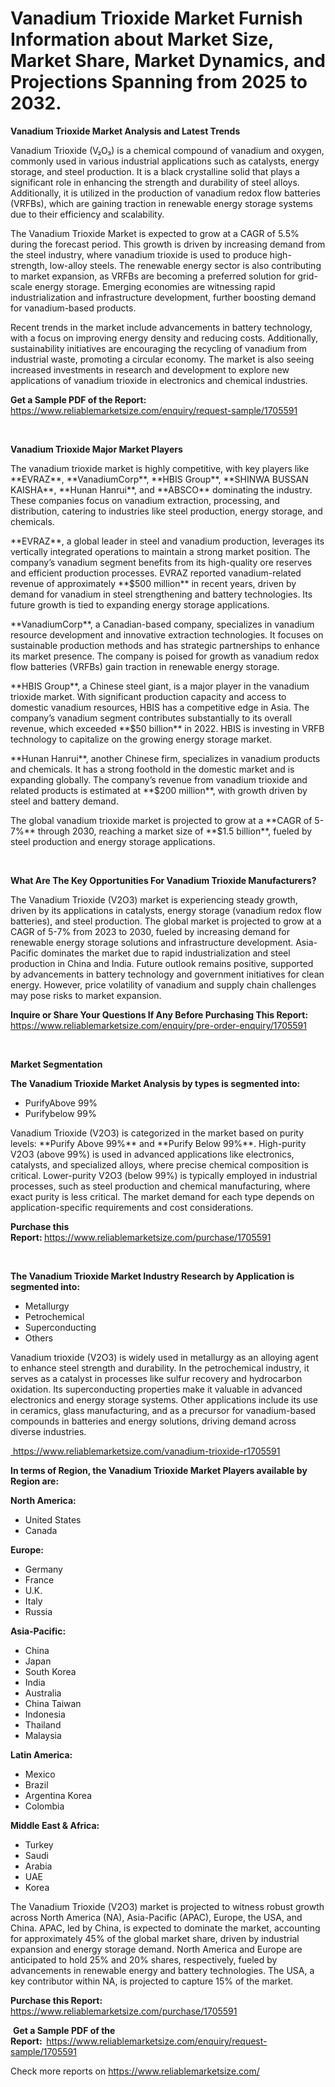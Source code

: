 <p><h1>Vanadium Trioxide Market Furnish Information about Market Size, Market Share, Market Dynamics, and Projections Spanning from 2025 to 2032.</h1></p><p><strong>Vanadium Trioxide Market Analysis and Latest Trends</strong></p>
<p><p>Vanadium Trioxide (V₂O₃) is a chemical compound of vanadium and oxygen, commonly used in various industrial applications such as catalysts, energy storage, and steel production. It is a black crystalline solid that plays a significant role in enhancing the strength and durability of steel alloys. Additionally, it is utilized in the production of vanadium redox flow batteries (VRFBs), which are gaining traction in renewable energy storage systems due to their efficiency and scalability.</p><p>The Vanadium Trioxide Market is expected to grow at a CAGR of 5.5% during the forecast period. This growth is driven by increasing demand from the steel industry, where vanadium trioxide is used to produce high-strength, low-alloy steels. The renewable energy sector is also contributing to market expansion, as VRFBs are becoming a preferred solution for grid-scale energy storage. Emerging economies are witnessing rapid industrialization and infrastructure development, further boosting demand for vanadium-based products.</p><p>Recent trends in the market include advancements in battery technology, with a focus on improving energy density and reducing costs. Additionally, sustainability initiatives are encouraging the recycling of vanadium from industrial waste, promoting a circular economy. The market is also seeing increased investments in research and development to explore new applications of vanadium trioxide in electronics and chemical industries.</p></p>
<p><strong>Get a Sample PDF of the Report:&nbsp;</strong> <a href="https://www.reliablemarketsize.com/enquiry/request-sample/1705591?utm_campaign=1836&utm_medium=2&utm_source=Github&utm_content=ia&utm_term=24012025&utm_id=vanadium-trioxide">https://www.reliablemarketsize.com/enquiry/request-sample/1705591</a></p>
<p>&nbsp;</p>
<p><strong>Vanadium Trioxide Major Market Players</strong></p>
<p><p>The vanadium trioxide market is highly competitive, with key players like **EVRAZ**, **VanadiumCorp**, **HBIS Group**, **SHINWA BUSSAN KAISHA**, **Hunan Hanrui**, and **ABSCO** dominating the industry. These companies focus on vanadium extraction, processing, and distribution, catering to industries like steel production, energy storage, and chemicals.</p><p>**EVRAZ**, a global leader in steel and vanadium production, leverages its vertically integrated operations to maintain a strong market position. The company’s vanadium segment benefits from its high-quality ore reserves and efficient production processes. EVRAZ reported vanadium-related revenue of approximately **$500 million** in recent years, driven by demand for vanadium in steel strengthening and battery technologies. Its future growth is tied to expanding energy storage applications.</p><p>**VanadiumCorp**, a Canadian-based company, specializes in vanadium resource development and innovative extraction technologies. It focuses on sustainable production methods and has strategic partnerships to enhance its market presence. The company is poised for growth as vanadium redox flow batteries (VRFBs) gain traction in renewable energy storage.</p><p>**HBIS Group**, a Chinese steel giant, is a major player in the vanadium trioxide market. With significant production capacity and access to domestic vanadium resources, HBIS has a competitive edge in Asia. The company’s vanadium segment contributes substantially to its overall revenue, which exceeded **$50 billion** in 2022. HBIS is investing in VRFB technology to capitalize on the growing energy storage market.</p><p>**Hunan Hanrui**, another Chinese firm, specializes in vanadium products and chemicals. It has a strong foothold in the domestic market and is expanding globally. The company’s revenue from vanadium trioxide and related products is estimated at **$200 million**, with growth driven by steel and battery demand.</p><p>The global vanadium trioxide market is projected to grow at a **CAGR of 5-7%** through 2030, reaching a market size of **$1.5 billion**, fueled by steel production and energy storage applications.</p></p>
<p>&nbsp;</p>
<p><strong>What Are The Key Opportunities For Vanadium Trioxide Manufacturers?</strong></p>
<p><p>The Vanadium Trioxide (V2O3) market is experiencing steady growth, driven by its applications in catalysts, energy storage (vanadium redox flow batteries), and steel production. The global market is projected to grow at a CAGR of 5-7% from 2023 to 2030, fueled by increasing demand for renewable energy storage solutions and infrastructure development. Asia-Pacific dominates the market due to rapid industrialization and steel production in China and India. Future outlook remains positive, supported by advancements in battery technology and government initiatives for clean energy. However, price volatility of vanadium and supply chain challenges may pose risks to market expansion.</p></p>
<p><strong>Inquire or Share Your Questions If Any Before Purchasing This Report:</strong> <a href="https://www.reliablemarketsize.com/enquiry/pre-order-enquiry/1705591?utm_campaign=1836&utm_medium=2&utm_source=Github&utm_content=ia&utm_term=24012025&utm_id=vanadium-trioxide">https://www.reliablemarketsize.com/enquiry/pre-order-enquiry/1705591</a></p>
<p>&nbsp;</p>
<p><strong>Market Segmentation</strong></p>
<p><strong>The Vanadium Trioxide Market Analysis by types is segmented into:</strong></p>
<p><ul><li>PurifyAbove 99%</li><li>Purifybelow 99%</li></ul></p>
<p><p>Vanadium Trioxide (V2O3) is categorized in the market based on purity levels: **Purify Above 99%** and **Purify Below 99%**. High-purity V2O3 (above 99%) is used in advanced applications like electronics, catalysts, and specialized alloys, where precise chemical composition is critical. Lower-purity V2O3 (below 99%) is typically employed in industrial processes, such as steel production and chemical manufacturing, where exact purity is less critical. The market demand for each type depends on application-specific requirements and cost considerations.</p></p>
<p><strong>Purchase this Report:&nbsp;</strong><a href="https://www.reliablemarketsize.com/purchase/1705591?utm_campaign=1836&utm_medium=2&utm_source=Github&utm_content=ia&utm_term=24012025&utm_id=vanadium-trioxide">https://www.reliablemarketsize.com/purchase/1705591</a></p>
<p>&nbsp;</p>
<p><strong>The Vanadium Trioxide Market Industry Research by Application is segmented into:</strong></p>
<p><ul><li>Metallurgy</li><li>Petrochemical</li><li>Superconducting</li><li>Others</li></ul></p>
<p><p>Vanadium trioxide (V2O3) is widely used in metallurgy as an alloying agent to enhance steel strength and durability. In the petrochemical industry, it serves as a catalyst in processes like sulfur recovery and hydrocarbon oxidation. Its superconducting properties make it valuable in advanced electronics and energy storage systems. Other applications include its use in ceramics, glass manufacturing, and as a precursor for vanadium-based compounds in batteries and energy solutions, driving demand across diverse industries.</p></p>
<p><a href="https://www.reliablemarketsize.com/vanadium-trioxide-r1705591?utm_campaign=1836&utm_medium=2&utm_source=Github&utm_content=ia&utm_term=24012025&utm_id=vanadium-trioxide">&nbsp;https://www.reliablemarketsize.com/vanadium-trioxide-r1705591</a></p>
<p><strong>In terms of Region, the Vanadium Trioxide Market Players available by Region are:</strong></p>
<p>
    <p> <strong> North America: </strong>
        <ul>
            <li>United States</li>
            <li>Canada</li>
        </ul>
        </p> 
    <p> <strong> Europe: </strong>
        <ul>
            <li>Germany</li>
            <li>France</li>
            <li>U.K.</li>
            <li>Italy</li>
            <li>Russia</li>
        </ul>
        </p> 
    <p> <strong> Asia-Pacific: </strong>
        <ul>
            <li>China</li>
            <li>Japan</li>
            <li>South Korea</li>
            <li>India</li>
            <li>Australia</li>
            <li>China Taiwan</li>
            <li>Indonesia</li>
            <li>Thailand</li>
            <li>Malaysia</li>
        </ul>
        </p> 
    <p> <strong> Latin America: </strong>
        <ul>
            <li>Mexico</li>
            <li>Brazil</li>
            <li>Argentina Korea</li>
            <li>Colombia</li>
        </ul>
        </p> 
    <p> <strong> Middle East & Africa: </strong>
        <ul>
            <li>Turkey</li>
            <li>Saudi</li>
            <li>Arabia</li>
            <li>UAE</li>
            <li>Korea</li>
        </ul>
    </p>
    </p>
<p><p>The Vanadium Trioxide (V2O3) market is projected to witness robust growth across North America (NA), Asia-Pacific (APAC), Europe, the USA, and China. APAC, led by China, is expected to dominate the market, accounting for approximately 45% of the global market share, driven by industrial expansion and energy storage demand. North America and Europe are anticipated to hold 25% and 20% shares, respectively, fueled by advancements in renewable energy and battery technologies. The USA, a key contributor within NA, is projected to capture 15% of the market.</p></p>
<p><strong>Purchase this Report: </strong><a href="https://www.reliablemarketsize.com/purchase/1705591?utm_campaign=1836&utm_medium=2&utm_source=Github&utm_content=ia&utm_term=24012025&utm_id=vanadium-trioxide">https://www.reliablemarketsize.com/purchase/1705591</a></p>
<p>&nbsp;<strong>Get a Sample PDF of the Report:&nbsp;&nbsp;</strong><a href="https://www.reliablemarketsize.com/enquiry/request-sample/1705591?utm_campaign=1836&utm_medium=2&utm_source=Github&utm_content=ia&utm_term=24012025&utm_id=vanadium-trioxide">https://www.reliablemarketsize.com/enquiry/request-sample/1705591</a></p>
<p><strong></strong></p>
<p>Check more reports on <a href="https://www.reliablemarketsize.com/?utm_campaign=1836&utm_medium=2&utm_source=Github&utm_content=ia&utm_term=24012025&utm_id=vanadium-trioxide">https://www.reliablemarketsize.com/</a></p>